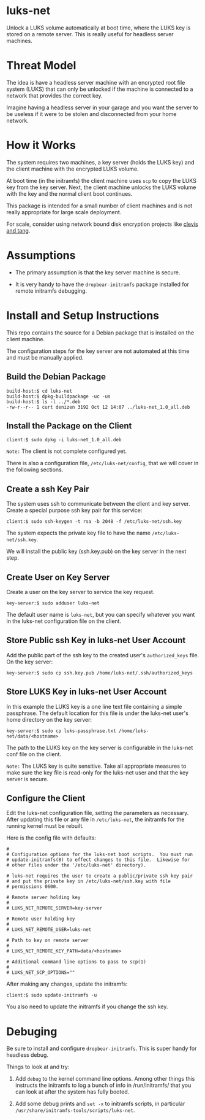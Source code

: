 # luks-net

Unlock a LUKS volume automatically at boot time, where the LUKS key is
stored on a remote server.  This is really useful for headless server
machines.

# Threat Model

The idea is have a headless server machine with an encrypted root file
system (LUKS) that can only be unlocked if the machine is connected to
a network that provides the correct key.

Imagine having a headless server in your garage and you want the
server to be useless if it were to be stolen and disconnected from
your home network.

# How it Works

The system requires two machines, a key server (holds the LUKS key)
and the client machine with the encrypted LUKS volume.

At boot time (in the initramfs) the client machine uses `scp` to copy
the LUKS key from the key server.  Next, the client machine unlocks
the LUKS volume with the key and the normal client boot continues.

This package is intended for a small number of client machines and is
not really appropriate for large scale deployment.

For scale, consider using network bound disk encryption projects like
[clevis and
tang](https://blog.cloudpassage.com/2017/12/21/network-bound-disk-encryption-red-hat-linux-7/).

# Assumptions

* The primary assumption is that the key server machine is secure.

* It is very handy to have the `dropbear-initramfs` package installed
  for remote initramfs debugging.

# Install and Setup Instructions

This repo contains the source for a Debian package that is installed
on the client machine.

The configuration steps for the key server are not automated at this
time and must be manually applied.

## Build the Debian Package

```
build-host:$ cd luks-net
build-host:$ dpkg-buildpackage -uc -us
build-host:$ ls -l ../*.deb
-rw-r--r-- 1 curt denizen 3192 Oct 12 14:07 ../luks-net_1.0_all.deb
```

## Install the Package on the Client

```
client:$ sudo dpkg -i luks-net_1.0_all.deb
```

`Note:` The client is not complete configured yet.

There is also a configuration file, `/etc/luks-net/config`, that we
will cover in the following sections.

## Create a ssh Key Pair

The system uses ssh to communicate between the client and key server.
Create a special purpose ssh key pair for this service:

```
client:$ sudo ssh-keygen -t rsa -b 2048 -f /etc/luks-net/ssh.key
```

The system expects the private key file to have the name
`/etc/luks-net/ssh.key`.

We will install the public key (ssh.key.pub) on the key server in the
next step.

## Create User on Key Server

Create a user on the key server to service the key request.

```
key-server:$ sudo adduser luks-net
```

The default user name is `luks-net`, but you can specify whatever you
want in the luks-net configuration file on the client.

## Store Public ssh Key in luks-net User Account

Add the public part of the ssh key to the created user's
`authorized_keys` file.  On the key server:

```
key-server:$ sudo cp ssh.key.pub /home/luks-net/.ssh/authorized_keys
```

## Store LUKS Key in luks-net User Account

In this example the LUKS key is a one line text file containing a
simple passphrase.  The default location for this file is under the
luks-net user's home directory on the key server:

```
key-server:$ sudo cp luks-passphrase.txt /home/luks-net/data/<hostname>
```

The path to the LUKS key on the key server is configurable in the
luks-net conf file on the client.

`Note:` The LUKS key is quite sensitive.  Take all appropriate
measures to make sure the key file is read-only for the luks-net user
and that the key server is secure.

## Configure the Client

Edit the luks-net configuration file, setting the parameters as
necessary.  After updating this file or any file in `/etc/luks-net`,
the initramfs for the running kernel must be rebuilt.

Here is the config file with defaults:
```
#
# Configuration options for the luks-net boot scripts.  You must run
# update-initramfs(8) to effect changes to this file.  Likewise for
# other files under the '/etc/luks-net' directory).

# luks-net requires the user to create a public/private ssh key pair
# and put the private key in /etc/luks-net/ssh.key with file
# permissions 0600.

# Remote server holding key
#
# LUKS_NET_REMOTE_SERVER=key-server

# Remote user holding key
#
# LUKS_NET_REMOTE_USER=luks-net

# Path to key on remote server
#
# LUKS_NET_REMOTE_KEY_PATH=data/<hostname>

# Additional command line options to pass to scp(1)
#
# LUKS_NET_SCP_OPTIONS=""
```

After making any changes, update the initramfs:

```
client:$ sudo update-initramfs -u
```

You also need to update the initramfs if you change the ssh key.

# Debuging

Be sure to install and configure `dropbear-initramfs`.  This is super
handy for headless debug.

Things to look at and try:

1. Add `debug` to the kernel command line options.  Among other things
   this instructs the initramfs to log a bunch of info in
   /run/initramfs/ that you can look at after the system has fully
   booted.

1. Add some debug prints and `set -x` to initramfs scripts, in
   particular `/usr/share/initramfs-tools/scripts/luks-net`.
